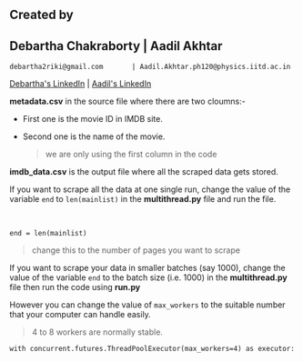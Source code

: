 

## Created by     
## Debartha Chakraborty                |               Aadil Akhtar
    debartha2riki@gmail.com       | Aadil.Akhtar.ph120@physics.iitd.ac.in
    
   [Debartha's LinkedIn]( https://www.linkedin.com/in/debartha-chakraborty-77190620a)                                                                                                                                      |        [Aadil's LinkedIn](https://www.linkedin.com/in/aadil-akhtar-549297213/)


**metadata.csv** in the source file where there are two cloumns:- 
- First one is the movie ID in IMDB site.



- Second one is the name of the movie. 
     >we are only using the first column in the code



     
**imdb_data.csv** is the output file where all the scraped data gets stored.

If you want to scrape all the data at one single run, change the value of the variable `end` to `len(mainlist)` in the  **multithread.&#8204;py** file and run the file.

&nbsp;



`end = len(mainlist)`

 >change this to the number of pages you want to scrape

If you want to scrape your data in smaller batches (say 1000), change the value of the variable `end` to the batch size (i.e. 1000) in the **multithread.&#8204;py** file then run the code using  **run.&#8204;py**

However you can change the value of `max_workers` to the suitable number that your computer can handle easily. 
>4 to 8 workers are normally stable.

  
  `with concurrent.futures.ThreadPoolExecutor(max_workers=4) as executor:`